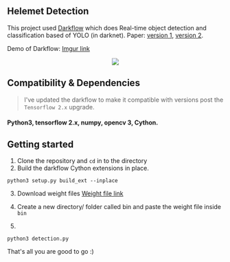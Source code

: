 ## Helemet Detection

This project used [Darkflow](https://github.com/thtrieu/darkflow) which does Real-time object detection and classification based of YOLO (in darknet). Paper: [version 1](https://arxiv.org/pdf/1506.02640.pdf), [version 2](https://arxiv.org/pdf/1612.08242.pdf).

Demo of Darkflow: [Imgur link](http://i.imgur.com/EyZZKAA.gif)

<p align="center"> <img src="demo.gif"/> </p>

## Compatibility & Dependencies
> I've updated the darkflow to make it compatible with versions post the ```Tensorflow 2.x``` upgrade.

#### Python3, tensorflow 2.x, numpy, opencv 3, Cython.

## Getting started

1. Clone the repository and ``` cd ``` in to the directory
2. Build the darkflow Cython extensions in place. 
``` 
python3 setup.py build_ext --inplace
```
3. Download weight files
[Weight file link](https://drive.google.com/file/d/1oH9f94nYlnkT15amplhPv9uOTWZjamIS/view)

4. Create a new directory/ folder called bin and paste the weight file inside ```bin```
5.
```
python3 detection.py
```

That's all you are good to go :)